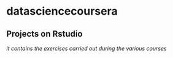 # datasciencecoursera

## Projects on Rstudio
_it contains the exercises carried out during the various courses_